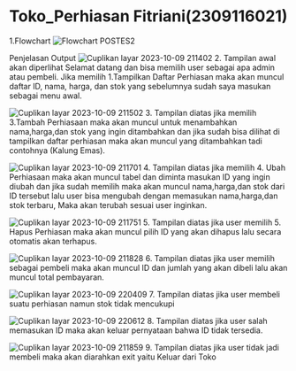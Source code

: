 # Toko_Perhiasan Fitriani(2309116021)
1.Flowchart
![Flowchart POSTES2](https://github.com/Fitriani6/Toko_Perhiasan/assets/144803436/6f52dd0e-ace1-4223-83fc-11f0959ef968)

Penjelasan Output
![Cuplikan layar 2023-10-09 211402](https://github.com/Fitriani6/Toko_Perhiasan/assets/144803436/1be11b58-0ef5-4563-b295-4119c65f63a6)
2. Tampilan awal akan diperlihat Selamat datang dan bisa memilih user sebagai apa admin atau pembeli. Jika memilih 1.Tampilkan Daftar Perhiasan maka akan muncul daftar ID, nama, harga, dan stok yang sebelumnya sudah saya masukan sebagai menu awal.

![Cuplikan layar 2023-10-09 211502](https://github.com/Fitriani6/Toko_Perhiasan/assets/144803436/a6034da4-f944-4109-8506-5bdc50891be0)
3. Tampilan diatas jika memilih 3.Tambah Perhiasaan maka akan muncul untuk menambahkan nama,harga,dan stok yang ingin ditambahkan dan jika sudah bisa dilihat di tampilkan daftar perhiasan maka akan muncul yang ditambahkan tadi contohnya (Kalung Emas).

![Cuplikan layar 2023-10-09 211701](https://github.com/Fitriani6/Toko_Perhiasan/assets/144803436/b5ff107e-b06c-4342-b7d5-3d4eeac10189)
4. Tampilan diatas jika memilih 4. Ubah Perhiasaan maka akan muncul tabel dan diminta masukan ID yang ingin diubah dan jika sudah memilih maka akan muncul nama,harga,dan stok dari ID tersebut lalu user bisa mengubah dengan memasukan nama,harga,dan stok terbaru, Maka akan terubah sesuai user inginkan.

![Cuplikan layar 2023-10-09 211751](https://github.com/Fitriani6/Toko_Perhiasan/assets/144803436/b1fe2290-ac8f-405d-ac66-f2271fcd36c6)
5. Tampilan diatas jika user memilih 5. Hapus Perhiasan maka akan muncul pilih ID yang akan dihapus lalu secara otomatis akan terhapus.

![Cuplikan layar 2023-10-09 211828](https://github.com/Fitriani6/Toko_Perhiasan/assets/144803436/7e25db4a-d7a1-4c4d-89ee-d92ceb716319)
6. Tampilan diatas jika user memilih sebagai pembeli maka akan muncul ID dan jumlah yang akan dibeli lalu akan muncul total pembayaran.

![Cuplikan layar 2023-10-09 220409](https://github.com/Fitriani6/Toko_Perhiasan/assets/144803436/ea9a7a74-2bb6-4574-aa11-c84ca1d00016)
7. Tampilan diatas jika user membeli suatu perhiasan namun stok tidak mencukupi

![Cuplikan layar 2023-10-09 220612](https://github.com/Fitriani6/Toko_Perhiasan/assets/144803436/1faab08a-5b89-43e1-bbfe-5f376480b6e2)
8. Tampilan diatas jika user salah memasukan ID maka akan keluar pernyataan bahwa ID tidak tersedia.

![Cuplikan layar 2023-10-09 211859](https://github.com/Fitriani6/Toko_Perhiasan/assets/144803436/31541970-be07-4349-b838-2c1cc08050f8)
9. Tampilan diatas jika user tidak jadi membeli maka akan diarahkan exit yaitu Keluar dari Toko
